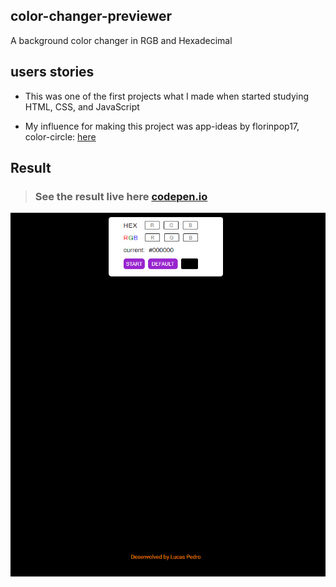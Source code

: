 ## color-changer-previewer
A background color changer in RGB and Hexadecimal

## users stories
- This was one of the first projects what I made when started studying HTML, CSS, and JavaScript

- My influence for making this project was app-ideas by florinpop17, color-circle:   [here](https://github.com/florinpop17/app-ideas/blob/master/Projects/1-Beginner/Color-Cycle-App.md)


## Result

> ### See the result live here [codepen.io](https://codepen.io/Luskinha/full/LYZMvPa) 
[![codepen.io](https://github.com/Lusk1nha/color-changer-previewer/blob/main/img/color-changer.png)](https://codepen.io/Luskinha/full/LYZMvPa)

